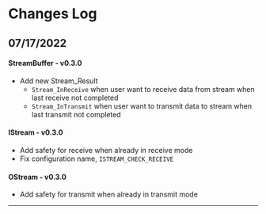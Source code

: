 # Changes Log


## 07/17/2022

#### StreamBuffer - v0.3.0 
- Add new Stream_Result
    - `Stream_InReceive` when user want to receive data from stream when last receive not completed
    - `Stream_InTransmit` when user want to transmit data to stream when last transmit not completed

#### IStream - v0.3.0 
- Add safety for receive when already in receive mode
- Fix configuration name, `ISTREAM_CHECK_RECEIVE`

#### OStream - v0.3.0
- Add safety for transmit when already in transmit mode

---
